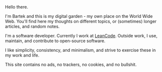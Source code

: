 Hello there.

I'm Bartek and this is my digital garden - my own place on the World Wide Web.
You'll find here my thoughts on different topics, or (sometimes) longer
articles, and random notes.

I'm a software developer. Currently I work at [LeanCode]. Outside work, I use,
maintain, and contribute to open-source software.

I like simplicity, consistency, and minimalism, and strive to exercise these in
my work and life.

This site contains no ads, no trackers, no cookies, and no bullshit.

[LeanCode]: https://leancode.pl
